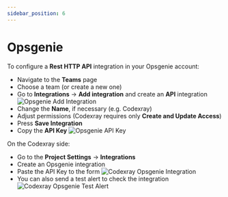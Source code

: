 ```yaml
---
sidebar_position: 6
---
```


# Opsgenie

To configure a **Rest HTTP API** integration in your Opsgenie account:

* Navigate to the **Teams** page
* Choose a team (or create a new one)
* Go to **Integrations** → **Add integration** and create an **API** integration
  <img alt="Opsgenie Add Integration" src="/img/docs/opsgenie-integration-step1.png" class="card w-800"/>
* Change the **Name**, if necessary (e.g. Codexray)
* Adjust permissions (Codexray requires only **Create and Update Access**)
* Press **Save Integration**
* Copy the **API Key**
  <img alt="Opsgenie API Key" src="/img/docs/opsgenie-integration-step2.png" class="card w-800"/>

On the Codexray side:

* Go to the **Project Settings** → **Integrations**
* Create an Opsgenie integration
* Paste the API Key to the form
  <img alt="Codexray Opsgenie Integration" src="/img/docs/opsgenie-integration.png" class="card w-800"/>
* You can also send a test alert to check the integration
  <img alt="Codexray Opsgenie Test Alert" src="/img/docs/opsgenie-integration-test.png" class="card w-800"/>





